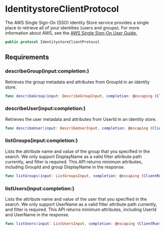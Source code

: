 # IdentitystoreClientProtocol

The AWS Single Sign-On (SSO) Identity Store service provides a single place to retrieve all of your
identities (users and groups). For more information about AWS, see the <a href="https:​//docs.aws.amazon.com/singlesignon/latest/userguide/what-is.html">AWS Single Sign-On User
Guide.

``` swift
public protocol IdentitystoreClientProtocol 
```

## Requirements

### describeGroup(input:​completion:​)

Retrieves the group metadata and attributes from GroupId in an identity store.

``` swift
func describeGroup(input: DescribeGroupInput, completion: @escaping (ClientRuntime.SdkResult<DescribeGroupOutputResponse, DescribeGroupOutputError>) -> Void)
```

### describeUser(input:​completion:​)

Retrieves the user metadata and attributes from UserId in an identity store.

``` swift
func describeUser(input: DescribeUserInput, completion: @escaping (ClientRuntime.SdkResult<DescribeUserOutputResponse, DescribeUserOutputError>) -> Void)
```

### listGroups(input:​completion:​)

Lists the attribute name and value of the group that you specified in the search. We only support DisplayName as a valid filter
attribute path currently, and filter is required. This API returns minimum attributes, including GroupId and group
DisplayName in the response.

``` swift
func listGroups(input: ListGroupsInput, completion: @escaping (ClientRuntime.SdkResult<ListGroupsOutputResponse, ListGroupsOutputError>) -> Void)
```

### listUsers(input:​completion:​)

Lists the attribute name and value of the user that you specified in the search. We only support UserName as a valid filter attribute
path currently, and filter is required. This API returns minimum attributes, including UserId and UserName in the
response.

``` swift
func listUsers(input: ListUsersInput, completion: @escaping (ClientRuntime.SdkResult<ListUsersOutputResponse, ListUsersOutputError>) -> Void)
```
